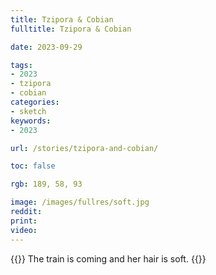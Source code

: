 ```yaml
---
title: Tzipora & Cobian
fulltitle: Tzipora & Cobian

date: 2023-09-29

tags:
- 2023
- tzipora
- cobian
categories:
- sketch
keywords:
- 2023

url: /stories/tzipora-and-cobian/

toc: false

rgb: 189, 58, 93

image: /images/fullres/soft.jpg
reddit:
print:
video:
---
```

{{<hint caption>}}
The train is coming and her hair is soft.
{{</hint>}}